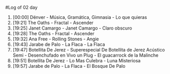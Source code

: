 #Log of 02 day

1. [00:00] Dënver - Música, Gramática, Gimnasia - Lo que quieras
1. [19:21] The Oaths - Fractal - Ascender
1. [19:25] Janet Camargo - Janet Camargo - Claro obscuro
1. [19:28] The Oaths - Fractal - Ascender
1. [19:32] Ana Free - Rolling Stones - Angie
1. [19:43] Jarabe de Palo - La Flaca - La Flaca
1. [19:47] Botellita De Jerez - Superespecial De Botellita de Jerez Acústico Semi - Desenchufado en Vivo un Plug - El guacarrock de la Malinche
1. [19:51] Botellita De Jerez - Lo Mas Culebra - Luna Misteriosa
1. [19:57] Jarabe de Palo - La Flaca - El Bosque De Palo
